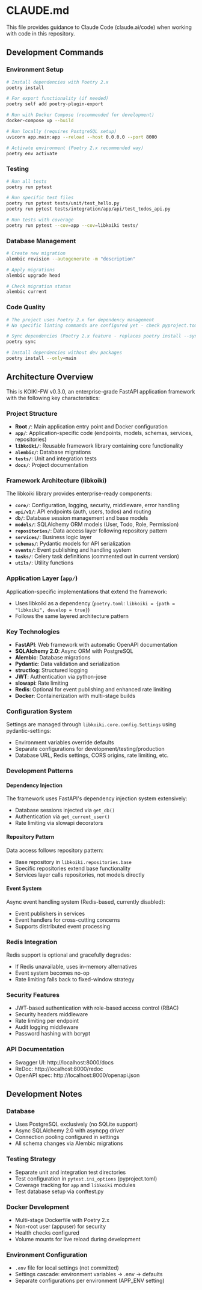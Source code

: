# CLAUDE.md

This file provides guidance to Claude Code (claude.ai/code) when working with code in this repository.

## Development Commands

### Environment Setup
```bash
# Install dependencies with Poetry 2.x
poetry install

# For export functionality (if needed)
poetry self add poetry-plugin-export

# Run with Docker Compose (recommended for development)
docker-compose up --build

# Run locally (requires PostgreSQL setup)
uvicorn app.main:app --reload --host 0.0.0.0 --port 8000

# Activate environment (Poetry 2.x recommended way)
poetry env activate
```

### Testing
```bash
# Run all tests
poetry run pytest

# Run specific test files
poetry run pytest tests/unit/test_hello.py
poetry run pytest tests/integration/app/api/test_todos_api.py

# Run tests with coverage
poetry run pytest --cov=app --cov=libkoiki tests/
```

### Database Management
```bash
# Create new migration
alembic revision --autogenerate -m "description"

# Apply migrations
alembic upgrade head

# Check migration status
alembic current
```

### Code Quality
```bash
# The project uses Poetry 2.x for dependency management
# No specific linting commands are configured yet - check pyproject.toml for updates

# Sync dependencies (Poetry 2.x feature - replaces poetry install --sync)
poetry sync

# Install dependencies without dev packages
poetry install --only=main
```

## Architecture Overview

This is KOIKI-FW v0.3.0, an enterprise-grade FastAPI application framework with the following key characteristics:

### Project Structure
- **Root `/`**: Main application entry point and Docker configuration
- **`app/`**: Application-specific code (endpoints, models, schemas, services, repositories)
- **`libkoiki/`**: Reusable framework library containing core functionality
- **`alembic/`**: Database migrations
- **`tests/`**: Unit and integration tests
- **`docs/`**: Project documentation

### Framework Architecture (libkoiki)
The libkoiki library provides enterprise-ready components:

- **`core/`**: Configuration, logging, security, middleware, error handling
- **`api/v1/`**: API endpoints (auth, users, todos) and routing
- **`db/`**: Database session management and base models
- **`models/`**: SQLAlchemy ORM models (User, Todo, Role, Permission)
- **`repositories/`**: Data access layer following repository pattern
- **`services/`**: Business logic layer
- **`schemas/`**: Pydantic models for API serialization
- **`events/`**: Event publishing and handling system
- **`tasks/`**: Celery task definitions (commented out in current version)
- **`utils/`**: Utility functions

### Application Layer (`app/`)
Application-specific implementations that extend the framework:
- Uses libkoiki as a dependency (`poetry.toml`: `libkoiki = {path = "libkoiki", develop = true}`)
- Follows the same layered architecture pattern

### Key Technologies
- **FastAPI**: Web framework with automatic OpenAPI documentation
- **SQLAlchemy 2.0**: Async ORM with PostgreSQL
- **Alembic**: Database migrations
- **Pydantic**: Data validation and serialization
- **structlog**: Structured logging
- **JWT**: Authentication via python-jose
- **slowapi**: Rate limiting
- **Redis**: Optional for event publishing and enhanced rate limiting
- **Docker**: Containerization with multi-stage builds

### Configuration System
Settings are managed through `libkoiki.core.config.Settings` using pydantic-settings:
- Environment variables override defaults
- Separate configurations for development/testing/production
- Database URL, Redis settings, CORS origins, rate limiting, etc.

### Development Patterns

#### Dependency Injection
The framework uses FastAPI's dependency injection system extensively:
- Database sessions injected via `get_db()`
- Authentication via `get_current_user()`
- Rate limiting via slowapi decorators

#### Repository Pattern
Data access follows repository pattern:
- Base repository in `libkoiki.repositories.base`
- Specific repositories extend base functionality
- Services layer calls repositories, not models directly

#### Event System
Async event handling system (Redis-based, currently disabled):
- Event publishers in services
- Event handlers for cross-cutting concerns
- Supports distributed event processing

### Redis Integration
Redis support is optional and gracefully degrades:
- If Redis unavailable, uses in-memory alternatives
- Event system becomes no-op
- Rate limiting falls back to fixed-window strategy

### Security Features
- JWT-based authentication with role-based access control (RBAC)
- Security headers middleware
- Rate limiting per endpoint
- Audit logging middleware
- Password hashing with bcrypt

### API Documentation
- Swagger UI: http://localhost:8000/docs
- ReDoc: http://localhost:8000/redoc
- OpenAPI spec: http://localhost:8000/openapi.json

## Development Notes

### Database
- Uses PostgreSQL exclusively (no SQLite support)
- Async SQLAlchemy 2.0 with asyncpg driver
- Connection pooling configured in settings
- All schema changes via Alembic migrations

### Testing Strategy
- Separate unit and integration test directories
- Test configuration in `pytest.ini_options` (pyproject.toml)
- Coverage tracking for `app` and `libkoiki` modules
- Test database setup via conftest.py

### Docker Development
- Multi-stage Dockerfile with Poetry 2.x
- Non-root user (appuser) for security
- Health checks configured
- Volume mounts for live reload during development

### Environment Configuration
- `.env` file for local settings (not committed)
- Settings cascade: environment variables → .env → defaults
- Separate configurations per environment (APP_ENV setting)